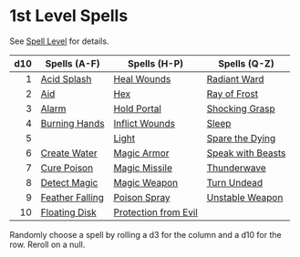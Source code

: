 # 1st Level Spells

See [Spell Level](../../Spell%20Level.md) for details.

| d10 | Spells (A-F)                                 | Spells (H-P)                                        | Spells (Q-Z)                                           |
| --: | -------------------------------------------- | --------------------------------------------------- | ------------------------------------------------------ |
|   1 | [Acid Splash](../Cantrips/Acid%20Splash.md) | [Heal Wounds](Heal%20Wounds.md)                     | [Radiant Ward](../Cantrips/Radiant%20Ward.md)                      |
|   2 | [Aid](../Level%202/Aid.md)                                | [Hex](Hex.md)                                       | [Ray of Frost](../Cantrips/Ray%20of%20Frost.md)       |
|   3 | [Alarm](Alarm.md)                            | [Hold Portal](Hold%20Portal.md)                     | [Shocking Grasp](../Cantrips/Shocking%20Grasp.md)     |
|   4 | [Burning Hands](Burning%20Hands.md)          | [Inflict Wounds](Inflict%20Wounds.md)               | [Sleep](Sleep.md)                                      |
|   5 |                                              | [Light](../Cantrips/Light.md)                      | [Spare the Dying](../Cantrips/Spare%20the%20Dying.md) |
|   6 | [Create Water](Create%20Water.md)            | [Magic Armor](Magic%20Armor.md)                     | [Speak with Beasts](Speak%20with%20Beasts.md)          |
|   7 | [Cure Poison](Cure%20Poison.md)              | [Magic Missile](Magic%20Missile.md)                 | [Thunderwave](Thunderwave.md)                          |
|   8 | [Detect Magic](Detect%20Magic.md)            | [Magic Weapon](Magic%20Weapon.md)                   | [Turn Undead](Turn%20Undead.md)                        |
|   9 | [Feather Falling](Feather%20Falling.md)      | [Poison Spray](Poison%20Spray.md)                   | [Unstable Weapon](Unstable%20Weapon.md)                |
|  10 | [Floating Disk](Floating%20Disk.md)          | [Protection from Evil](Protection%20from%20Evil.md) |                                                        |

Randomly choose a spell by rolling a d3 for the column and a d10 for the row. Reroll on a null.
